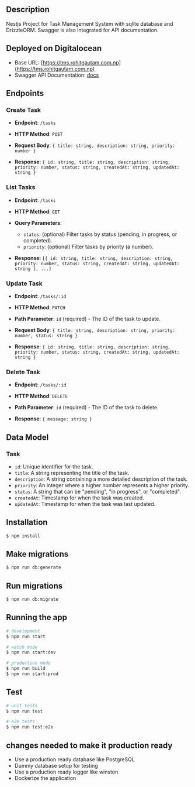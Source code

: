 
## Description

Nestjs Project for Task Management System with sqlite database and DrizzleORM. Swagger is also integrated for API documentation.

## Deployed on Digitalocean 
- Base URL: [https://tms.rohitgautam.com.np](https://tms.rohitgautam.com.np)
- Swagger API Documentation: [docs](https://tms.rohitgautam.com.np/api)

## Endpoints

### Create Task

- **Endpoint**: `/tasks`
- **HTTP Method**: `POST`
- **Request Body**: 
  `{ title: string, description: string, priority: number }`
  
- **Response**: 
  `{ id: string, title: string, description: string, priority: number, status: string, createdAt: string, updatedAt: string }`

### List Tasks

- **Endpoint**: `/tasks`
- **HTTP Method**: `GET`
- **Query Parameters**:
  - `status`: (optional) Filter tasks by status (pending, in progress, or completed).
  - `priority`: (optional) Filter tasks by priority (a number).
  
- **Response**: 
  `[{ id: string, title: string, description: string, priority: number, status: string, createdAt: string, updatedAt: string }, ...]`

### Update Task

- **Endpoint**: `/tasks/:id`
- **HTTP Method**: `PATCH`
- **Path Parameter**: `id` (required) - The ID of the task to update.
- **Request Body**: 
  `{ title: string, description: string, priority: number, status: string }`
  
- **Response**: 
  `{ id: string, title: string, description: string, priority: number, status: string, createdAt: string, updatedAt: string }`

### Delete Task

- **Endpoint**: `/tasks/:id`
- **HTTP Method**: `DELETE`
- **Path Parameter**: `id` (required) - The ID of the task to delete.
  
- **Response**: 
  `{ message: string }`

## Data Model

### Task

- `id`: Unique identifier for the task.
- `title`: A string representing the title of the task.
- `description`: A string containing a more detailed description of the task.
- `priority`: An integer where a higher number represents a higher priority.
- `status`: A string that can be "pending", "in progress", or "completed".
- `createdAt`: Timestamp for when the task was created.
- `updatedAt`: Timestamp for when the task was last updated.

## Installation

```bash
$ npm install
```
## Make migrations
```bash
$ npm run db:generate
```

## Run migrations
```bash
$ npm run db:migrate
```



## Running the app

```bash
# development
$ npm run start

# watch mode
$ npm run start:dev

# production mode
$ npm run build
$ npm run start:prod
```

## Test

```bash
# unit tests
$ npm run test

# e2e tests
$ npm run test:e2e


```

## changes needed to make it production ready
- Use a production ready database like PostgreSQL
- Dummy database setup for testing
- Use a production ready logger like winston
- Dockerize the application

